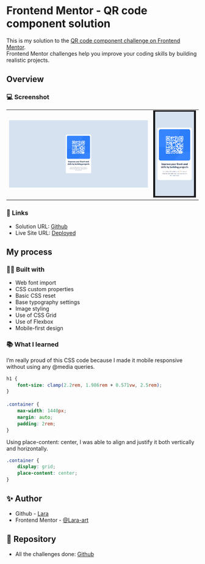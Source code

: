 # Frontend Mentor - QR code component solution

This is my solution to the [QR code component challenge on Frontend Mentor](https://www.frontendmentor.io/challenges/qr-code-component-iux_sIO_H). <br>Frontend Mentor challenges help you improve your coding skills by building realistic projects. 


## Overview

### 💻 Screenshot
<table>
  <tr>
    <td style="width: 75%;"><img src="https://github.com/Lara-art/QR-code-component/blob/main/QR-Screenshoot/Desktop.PNG" alt="Vista de Escritorio" style="width: 100%;"/></td>
    <td style="width: 25%;"><img src="https://github.com/Lara-art/QR-code-component/blob/main/QR-Screenshoot/mobile.PNG"  alt="Vista Móvil" style="width: 100%;"/></td>
  </tr>
</table>

### 🔗 Links

- Solution URL: [Github](https://github.com/Lara-art/QR-code-component)
- Live Site URL: [Deployed](https://lara-art.github.io/QR-code-component/)

## My process

### 👩‍💻 Built with

- Web font import
- CSS custom properties
- Basic CSS reset
- Base typography settings
- Image styling
- Use of CSS Grid
- Use of Flexbox
- Mobile-first design


### 📚 What I learned

I’m really proud of this CSS code because I made it mobile responsive without using any @media queries.


```css
h1 {
    font-size: clamp(2.2rem, 1.986rem + 0.571vw, 2.5rem);
}

.container {
    max-width: 1440px;
    margin: auto;
    padding: 2rem;
}
```
Using place-content: center, I was able to align and justify it both vertically and horizontally.

```css
.container {
    display: grid;
    place-content: center;
}
```


## ✨ Author

- Github - [Lara](https://github.com/Lara-art)
- Frontend Mentor - [@Lara-art](https://www.frontendmentor.io/profile/Lara-art)

## 📂 Repository

- All the challenges done: [Github](https://github.com/Lara-art/My-Frontend-Mentor-Repository)
